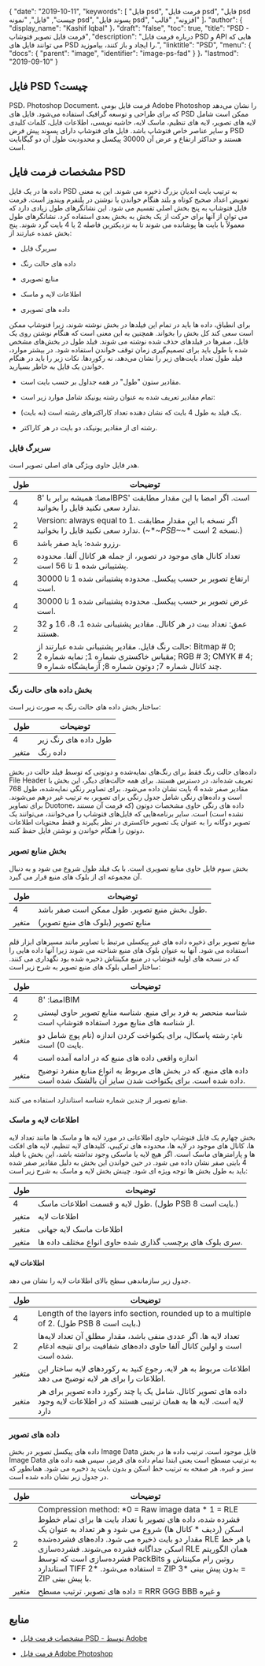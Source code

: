 {
  "date": "2019-10-11",
  "keywords": [
"فایل psd",
"فرمت فایل psd",
"فایل psd چیست",
"فایل",
"نمونه psd",
"پسوند فایل psd",
"افزونه",
"قالب"
]،
  "author": {
    "display_name": "Kashif Iqbal"
}،
  "draft": "false",
  "toc": true,
  "title": "PSD - فرمت فایل تصویر فتوشاپ",
  "description": "درباره فرمت فایل PSD و API هایی که می توانند فایل های PSD را ایجاد و باز کنند، بیاموزید.",
  "linktitle": "PSD",
  "menu": {
    "docs": {
      "parent": "image",
      "identifier": "image-ps-fad"
}
}،
  "lastmod": "2019-09-10"
}

## فایل PSD چیست؟

PSD، Photoshop Document، فرمت فایل بومی Adobe Photoshop را نشان می‌دهد که برای طراحی و توسعه گرافیک استفاده می‌شود. فایل های PSD ممکن است شامل لایه های تصویر، لایه های تنظیم، ماسک لایه، حاشیه نویسی، اطلاعات فایل، کلمات کلیدی و سایر عناصر خاص فتوشاپ باشد. فایل های فتوشاپ دارای پسوند پیش فرض PSD هستند و حداکثر ارتفاع و عرض آن 30000 پیکسل و محدودیت طول آن دو گیگابایت است.

## مشخصات فرمت فایل PSD ##

داده ها در یک فایل PSD به ترتیب بایت اندیان بزرگ ذخیره می شوند. این به معنی تعویض اعداد صحیح کوتاه و بلند هنگام خواندن یا نوشتن در پلتفرم ویندوز است. فرمت فایل فتوشاپ به پنج بخش اصلی تقسیم می شود. این نشانگرهای طول زیادی دارد که می توان از آنها برای حرکت از یک بخش به بخش بعدی استفاده کرد. نشانگرهای طول معمولاً با بایت ها پوشانده می شوند تا به نزدیکترین فاصله 2 یا 4 بایت گرد شوند. پنج بخش عمده عبارتند از:

* سربرگ فایل

* داده های حالت رنگ

* منابع تصویری

* اطلاعات لایه و ماسک

* داده های تصویری


برای انطباق، داده ها باید در تمام این فیلدها در بخش نوشته شوند، زیرا فتوشاپ ممکن است سعی کند کل بخش را بخواند. همچنین به این معنی است که هنگام نوشتن روی یک فایل، صفرها در فیلدهای حذف شده نوشته می شوند. فیلد طول در بخش‌های مشخص شده با طول باید برای تصمیم‌گیری زمان توقف خواندن استفاده شود. در بیشتر موارد، فیلد طول تعداد بایت‌های زیر را نشان می‌دهد، نه رکوردها. نکات زیر را باید در هنگام خواندن یک فایل به خاطر بسپارید.

* مقادیر ستون "طول" در همه جداول بر حسب بایت است.

* تمام مقادیر تعریف شده به عنوان رشته یونیکد شامل موارد زیر است:

* یک فیلد به طول 4 بایت که نشان دهنده تعداد کاراکترهای رشته است (نه بایت).

* رشته ای از مقادیر یونیکد، دو بایت در هر کاراکتر.


### سربرگ فایل ###

هدر فایل حاوی ویژگی های اصلی تصویر است.

|طول|توضیحات
---|---|
|4|امضا: همیشه برابر با '8BPS' است. اگر امضا با این مقدار مطابقت ندارد سعی نکنید فایل را بخوانید.
|2|Version: always equal to 1. اگر نسخه با این مقدار مطابقت ندارد سعی نکنید فایل را بخوانید. (~*~*PSB~*~* نسخه 2 است.)
|6|رزرو شده: باید صفر باشد.
|2|تعداد کانال های موجود در تصویر، از جمله هر کانال آلفا. محدوده پشتیبانی شده 1 تا 56 است.
|4|ارتفاع تصویر بر حسب پیکسل. محدوده پشتیبانی شده 1 تا 30000 است.
|4|عرض تصویر بر حسب پیکسل. محدوده پشتیبانی شده 1 تا 30000 است.
|2|عمق: تعداد بیت در هر کانال. مقادیر پشتیبانی شده 1، 8، 16 و 32 هستند.
|2|حالت رنگ فایل. مقادیر پشتیبانی شده عبارتند از: Bitmap # 0; مقیاس خاکستری شماره 1; نمایه شماره 2; RGB # 3; CMYK # 4; چند کانال شماره 7; دوتون شماره 8; آزمایشگاه شماره 9.

### بخش داده های حالت رنگ ###

ساختار بخش داده های حالت رنگ به صورت زیر است:


|طول|توضیحات
---|---|
|4|طول داده های رنگ زیر
|متغیر|داده رنگ

داده‌های حالت رنگ فقط برای رنگ‌های نمایه‌شده و دوتونی که توسط فیلد حالت در بخش File Header تعریف شده‌اند، در دسترس هستند. برای همه حالت‌های دیگر، این بخش با مقادیر صفر شده 4 بایت نشان داده می‌شود. برای تصاویر رنگی نمایه‌شده، طول 768 است و داده‌های رنگی شامل جدول رنگی برای تصویر، به ترتیب غیر درهم می‌شوند. برای تصاویر Duotone، داده های رنگی حاوی مشخصات دوتون (که فرمت آن مستند نشده است) است. سایر برنامه‌هایی که فایل‌های فتوشاپ را می‌خوانند، می‌توانند یک تصویر دوگانه را به عنوان یک تصویر خاکستری در نظر بگیرند و فقط محتویات اطلاعات دوتون را هنگام خواندن و نوشتن فایل حفظ کنند.

### بخش منابع تصویر ###

بخش سوم فایل حاوی منابع تصویری است. با یک فیلد طول شروع می شود و به دنبال آن مجموعه ای از بلوک های منبع قرار می گیرد.


|طول|توضیحات
---|---|
|4|طول بخش منبع تصویر. طول ممکن است صفر باشد.
|متغیر|منابع تصویر (بلوک های منبع تصویر)

منابع تصویر برای ذخیره داده های غیر پیکسلی مرتبط با تصاویر مانند مسیرهای ابزار قلم استفاده می شود. آنها به عنوان بلوک های منبع شناخته می شوند زیرا آنها داده هایی را که در نسخه های اولیه فتوشاپ در منبع مکینتاش ذخیره شده بود نگهداری می کنند. ساختار اصلی بلوک های منبع تصویر به شرح زیر است:


|طول|توضیحات
---|---|
|4|امضا: '8BIM
|2|شناسه منحصر به فرد برای منبع. شناسه منابع تصویر حاوی لیستی از شناسه های منابع مورد استفاده فتوشاپ است.
|متغیر|نام: رشته پاسکال، برای یکنواخت کردن اندازه (نام پوچ شامل دو بایت 0) است.
|4|اندازه واقعی داده های منبع که در ادامه آمده است
|متغیر|داده های منبع، که در بخش های مربوط به انواع منابع منفرد توضیح داده شده است. برای یکنواخت شدن سایز آن بالشتک شده است.

منابع تصویر از چندین شماره شناسه استاندارد استفاده می کنند.

### اطلاعات لایه و ماسک ###

بخش چهارم یک فایل فتوشاپ حاوی اطلاعاتی در مورد لایه ها و ماسک ها مانند تعداد لایه ها، کانال های موجود در لایه ها، محدوده های ترکیبی، کلیدهای لایه تنظیم، لایه های افکت ها و پارامترهای ماسک است. اگر هیچ لایه یا ماسکی وجود نداشته باشد، این بخش با فیلد 4 بایتی صفر نشان داده می شود. در حین خواندن این بخش به دلیل مقادیر صفر شده باید به طول بخش ها توجه ویژه ای شود. چینش بخش لایه و ماسک به شرح زیر است:


|طول|توضیحات
---|---|
|4|طول لایه و قسمت اطلاعات ماسک. (طول PSB 8 بایت است.)
|متغیر|اطلاعات لایه
|متغیر|اطلاعات ماسک لایه جهانی
|متغیر|سری بلوک های برچسب گذاری شده حاوی انواع مختلف داده ها.

#### اطلاعات لایه ####

جدول زیر سازماندهی سطح بالای اطلاعات لایه را نشان می دهد.


|طول|توضیحات
---|---|
|4|Length of the layers info section, rounded up to a multiple of 2. (طول PSB 8 بایت است.)
|2|تعداد لایه ها. اگر عددی منفی باشد، مقدار مطلق آن تعداد لایه‌ها است و اولین کانال آلفا حاوی داده‌های شفافیت برای نتیجه ادغام شده است.
|متغیر|اطلاعات مربوط به هر لایه. رجوع کنید به رکوردهای لایه ساختار این اطلاعات را برای هر لایه توضیح می دهد.
|متغیر|داده های تصویر کانال. شامل یک یا چند رکورد داده تصویر برای هر لایه است. لایه ها به همان ترتیبی هستند که در اطلاعات لایه وجود دارد

### داده های تصویر ###

داده های پیکسل تصویر در بخش Image Data فایل موجود است. ترتیب داده ها در بخش Image Data به ترتیب مسطح است یعنی ابتدا تمام داده های قرمز، سپس همه داده های سبز و غیره. هر صفحه به ترتیب خط اسکن و بدون بایت پد ذخیره می شود. همانطور که در جدول زیر نشان داده شده است.

|طول|توضیحات
---|---|
|2|Compression method: *0 = Raw image data * 1 = RLE فشرده شده، داده های تصویر با تعداد بایت ها برای تمام خطوط اسکن (ردیف * کانال ها) شروع می شود و هر تعداد به عنوان یک مقدار دو بایت ذخیره می شود. داده‌های فشرده‌شده RLE با هر خط اسکن جداگانه فشرده می‌شوند. فشرده‌سازی RLE همان الگوریتم فشرده‌سازی است که توسط PackBits روتین رام مکینتاش و استاندارد TIFF استفاده می‌شود. *2 = ZIP بدون پیش بینی *3 = ZIP با پیش بینی.
|متغیر|داده های تصویر. ترتیب مسطح = RRR GGG BBB و غیره

## منابع ##

* [مشخصات فرمت فایل PSD - توسط Adobe](https://www.adobe.com/devnet-apps/photoshop/fileformatashtml/#50577409_pgfId-1030196)

* [فرمت فایل Adobe Photoshop](https://en.wikipedia.org/wiki/Adobe_Photoshop#File_format)


